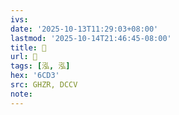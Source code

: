 ```yaml
---
ivs:
date: '2025-10-13T11:29:03+08:00'
lastmod: '2025-10-14T21:46:45-08:00'
title: 󰟺
url: 󰟺
tags: [泓, 泓]
hex: '6CD3'
src: GHZR, DCCV
note:
---
```

